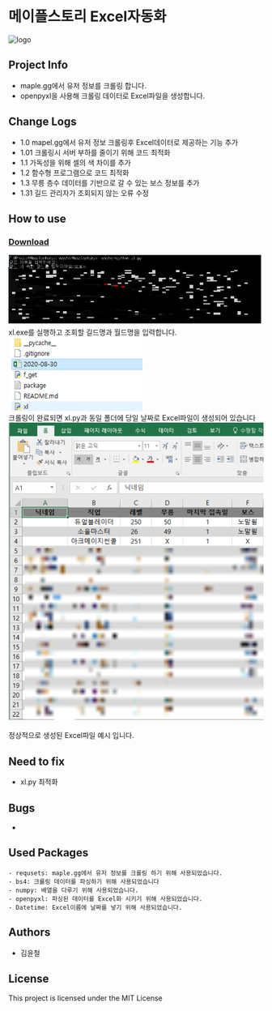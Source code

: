 # 메이플스토리 Excel자동화
![logo](https://ssl.nx.com/s2/game/maplestory/renewal/common/logo.png)
## Project Info
- maple.gg에서 유저 정보를 크롤링 합니다.
- openpyxl을 사용해 크롤링 데이터로 Excel파일을 생성합니다.
## Change Logs
- 1.0 mapel.gg에서 유저 정보 크롤링후 Excel데이터로 제공하는 기능 추가
- 1.01 크롤링시 서버 부하를 줄이기 위해 코드 최적화
- 1.1 가독성을 위해 셀의 색 차이를 추가
- 1.2 함수형 프로그램으로 코드 최적화 
- 1.3 무릉 층수 데이터를 기반으로 갈 수 있는 보스 정보를 추가
- 1.31 길드 관리자가 조회되지 않는 오류 수정
## How to use
### [Download](https://github.com/kimyooncheol/maplestoryxl/raw/master/xl.exe)
![how_1](https://github.com/kimyooncheol/maplestoryxl/blob/master/how_to_use/how_1.PNG?raw=true)<br>
 xl.exe를 실행하고 조회할 길드명과 월드명을 입력합니다.<br>
![how_2](https://github.com/kimyooncheol/maplestoryxl/blob/master/how_to_use/how_2.PNG?raw=true)<br>
 크롤링이 완료되면 xl.py과 동일 폴더에 당일 날짜로 Excel파일이 생성되어 있습니다<br>
![how_3](https://github.com/kimyooncheol/maplestoryxl/blob/master/how_to_use/how_3.PNG?raw=true)<br>  
 정상적으로 생성된 Excel파일 예시 입니다.
   
## Need to fix
- xl.py 최적화
## Bugs
- 
## Used Packages
```
- requsets: maple.gg에서 유저 정보를 크롤링 하기 위해 사용되었습니다.
- bs4: 크롤링 데이터를 파싱하기 위해 사용되었습니다
- numpy: 배열을 다루기 위해 사용되었습니다.
- openpyxl: 파싱된 데이터를 Excel화 시키기 위해 사용되었습니다.
- Datetime: Excel이름에 날짜를 넣기 위해 사용되었습니다.
```
## Authors
- 김윤철
## License
This project is licensed under the MIT License

